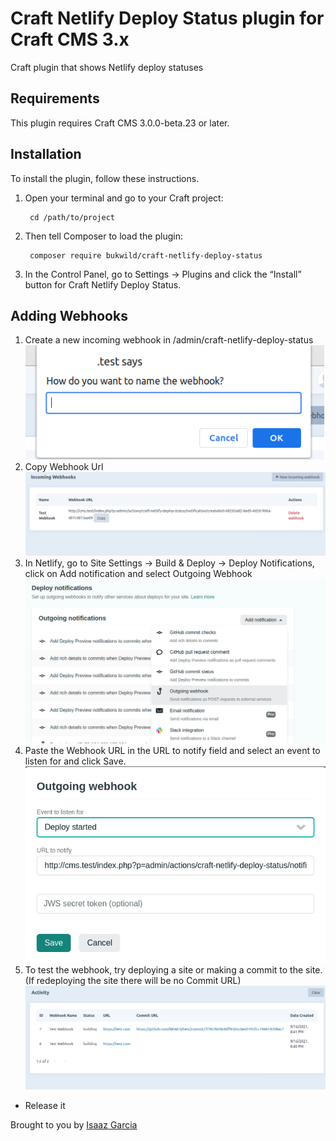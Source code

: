 # Craft Netlify Deploy Status plugin for Craft CMS 3.x

Craft plugin that shows Netlify deploy statuses

## Requirements

This plugin requires Craft CMS 3.0.0-beta.23 or later.

## Installation

To install the plugin, follow these instructions.

1. Open your terminal and go to your Craft project:

        cd /path/to/project

2. Then tell Composer to load the plugin:

        composer require bukwild/craft-netlify-deploy-status

3. In the Control Panel, go to Settings → Plugins and click the “Install” button for Craft Netlify Deploy Status.

## Adding Webhooks

1. Create a new incoming webhook in /admin/craft-netlify-deploy-status
        ![img_1.png](docs/img_1.png)
2. Copy Webhook Url
        ![img_2.png](docs/img_2.png)
3. In Netlify, go to Site Settings ->  Build & Deploy -> Deploy Notifications, click on Add notification and select Outgoing Webhook
        ![img_3.png](docs/img_3.png)
4. Paste the Webhook URL in the URL to notify field and select an event to listen for and click Save.
        ![img_4.png](docs/img_4.png)
5. To test the webhook, try deploying a site or making a commit to the site. (If redeploying the site there will be no Commit URL)
        ![img_5.png](docs/img_5.png)

* Release it

Brought to you by [Isaaz Garcia](https://bukwild.com)
